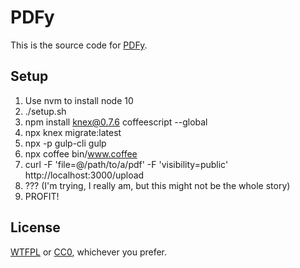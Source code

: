 # PDFy

This is the source code for [PDFy](https://pdf.yt/).

## Setup

1. Use nvm to install node 10
2. ./setup.sh
3. npm install knex@0.7.6 coffeescript --global
4. npx knex migrate:latest
5. npx -p gulp-cli gulp
6. npx coffee bin/www.coffee
7. curl -F 'file=@/path/to/a/pdf' -F 'visibility=public' http://localhost:3000/upload
8. ??? (I'm trying, I really am, but this might not be the whole story)
9. PROFIT!

## License

[WTFPL](http://www.wtfpl.net/txt/copying/) or [CC0](https://creativecommons.org/publicdomain/zero/1.0/), whichever you prefer.